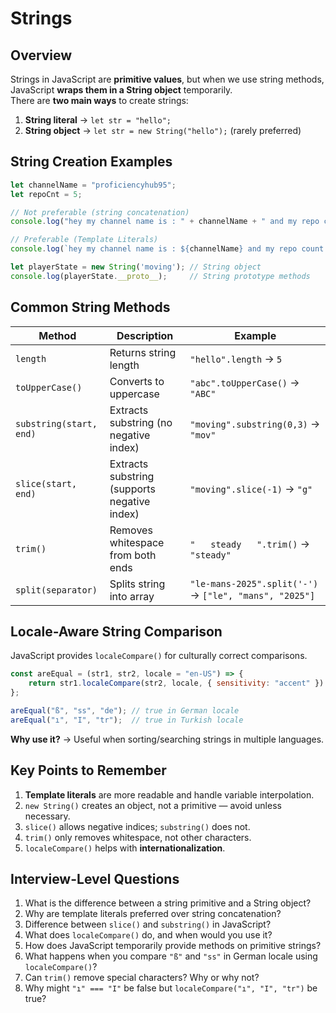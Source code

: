 # Strings

## Overview
Strings in JavaScript are **primitive values**, but when we use string methods, JavaScript **wraps them in a String object** temporarily.  
There are **two main ways** to create strings:
1. **String literal** → `let str = "hello";`
2. **String object** → `let str = new String("hello");` (rarely preferred)

## String Creation Examples
```javascript
let channelName = "proficiencyhub95";
let repoCnt = 5;

// Not preferable (string concatenation)
console.log("hey my channel name is : " + channelName + " and my repo count is : " + repoCnt);

// Preferable (Template Literals)
console.log(`hey my channel name is : ${channelName} and my repo count is : ${repoCnt}`);

let playerState = new String('moving'); // String object
console.log(playerState.__proto__);     // String prototype methods
```

## Common String Methods

| Method | Description | Example |
|--------|-------------|---------|
| `length` | Returns string length | `"hello".length` → `5` |
| `toUpperCase()` | Converts to uppercase | `"abc".toUpperCase()` → `"ABC"` |
| `substring(start, end)` | Extracts substring (no negative index) | `"moving".substring(0,3)` → `"mov"` |
| `slice(start, end)` | Extracts substring (supports negative index) | `"moving".slice(-1)` → `"g"` |
| `trim()` | Removes whitespace from both ends | `"   steady   ".trim()` → `"steady"` |
| `split(separator)` | Splits string into array | `"le-mans-2025".split('-')` → `["le", "mans", "2025"]` |

## Locale-Aware String Comparison
JavaScript provides `localeCompare()` for culturally correct comparisons.

```javascript
const areEqual = (str1, str2, locale = "en-US") => {
    return str1.localeCompare(str2, locale, { sensitivity: "accent" }) === 0;
};

areEqual("ß", "ss", "de"); // true in German locale
areEqual("ı", "I", "tr");  // true in Turkish locale
```
**Why use it?** → Useful when sorting/searching strings in multiple languages.

## Key Points to Remember
1. **Template literals** are more readable and handle variable interpolation.
2. `new String()` creates an object, not a primitive — avoid unless necessary.
3. `slice()` allows negative indices; `substring()` does not.
4. `trim()` only removes whitespace, not other characters.
5. `localeCompare()` helps with **internationalization**.

## Interview-Level Questions
1. What is the difference between a string primitive and a String object?
2. Why are template literals preferred over string concatenation?
3. Difference between `slice()` and `substring()` in JavaScript?
4. What does `localeCompare()` do, and when would you use it?
5. How does JavaScript temporarily provide methods on primitive strings?
6. What happens when you compare `"ß"` and `"ss"` in German locale using `localeCompare()`?
7. Can `trim()` remove special characters? Why or why not?
8. Why might `"ı" === "I"` be false but `localeCompare("ı", "I", "tr")` be true?